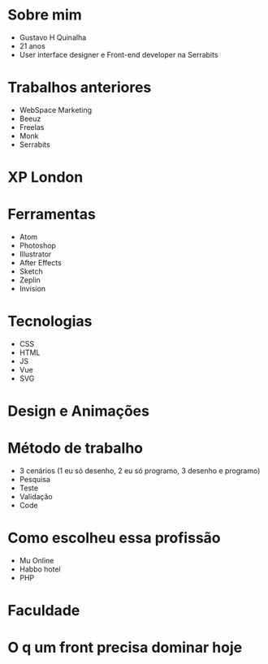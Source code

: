 # Sobre mim
- Gustavo H Quinalha
- 21 anos
- User interface designer e Front-end developer na Serrabits

# Trabalhos anteriores
- WebSpace Marketing
- Beeuz
- Freelas
- Monk
- Serrabits

# XP London

# Ferramentas
- Atom
- Photoshop
- Illustrator
- After Effects
- Sketch
- Zeplin
- Invision

# Tecnologias
- CSS
- HTML
- JS
- Vue
- SVG

# Design e Animações

# Método de trabalho
- 3 cenários (1 eu só desenho, 2 eu só programo, 3 desenho e programo)
- Pesquisa
- Teste
- Validação
- Code

# Como escolheu essa profissão
- Mu Online
- Habbo hotel
- PHP

# Faculdade

# O q um front precisa dominar hoje
